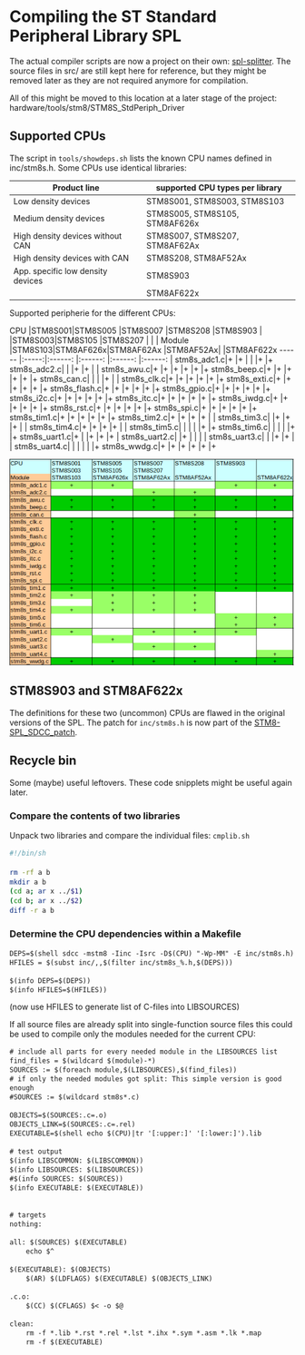 # Compiling the ST Standard Peripheral Library SPL

The actual compiler scripts are now a project on their own:
[spl-splitter](https://github.com/tenbaht/spl-splitter). The source files in
src/ are still kept here for reference, but they might be removed later as
they are not required anymore for compilation.

All of this might be moved to this location at a later stage of the project:
hardware/tools/stm8/STM8S_StdPeriph_Driver


## Supported CPUs

The script in `tools/showdeps.sh` lists the known CPU names defined in
inc/stm8s.h. Some CPUs use identical libraries:

Product line				| supported CPU types per library
----------------------------------	| ---------------------------
| Low density devices			| STM8S001, STM8S003, STM8S103
| Medium density devices		| STM8S005, STM8S105, STM8AF626x
| High density devices without CAN	| STM8S007, STM8S207, STM8AF62Ax
| High density devices with CAN		| STM8S208, STM8AF52Ax
| App. specific low density devices	| STM8S903
|					| STM8AF622x


Supported peripherie for the different CPUs:

CPU	|STM8S001|STM8S005 |STM8S007	|STM8S208  |STM8S903	|
	|STM8S003|STM8S105 |STM8S207	|	   |		|
Module	|STM8S103|STM8AF626x|STM8AF62Ax	|STM8AF52Ax|		|STM8AF622x
------	|:-----:|:------:  |:------:	|:------:  |:------:	|
stm8s_adc1.c|+	|+	   |		|	   |+		|+
stm8s_adc2.c|	|	   |+		|+	   |		|
stm8s_awu.c|+	|+	   |+		|+	   |+		|+
stm8s_beep.c|+	|+	   |+		|+	   |+		|+
stm8s_can.c|	|	   |		|+	   |		|
stm8s_clk.c|+	|+	   |+		|+	   |+		|+
stm8s_exti.c|+	|+	   |+		|+	   |+		|+
stm8s_flash.c|+	|+	   |+		|+	   |+		|+
stm8s_gpio.c|+	|+	|+		|+	   |+		|+
stm8s_i2c.c|+	|+	|+		|+	   |+		|+
stm8s_itc.c|+	|+	|+		|+	   |+		|+
stm8s_iwdg.c|+	|+	|+		|+	   |+		|+
stm8s_rst.c|+	|+	|+		|+	   |+		|+
stm8s_spi.c|+	|+	|+		|+	   |+		|+
stm8s_tim1.c|+	|+	|+		|+	   |+		|+
stm8s_tim2.c|+	|+	|+		|+	   |		|
stm8s_tim3.c|	|+	|+		|+	   |		|
stm8s_tim4.c|+	|+	|+		|+	|		|
stm8s_tim5.c|	|	|		|	|+		|+
stm8s_tim6.c|	|	|		|	|+		|+
stm8s_uart1.c|+	|	|+		|+	|+		|
stm8s_uart2.c|	|+	|		|	|		|
stm8s_uart3.c|	|	|+		|+	|		|
stm8s_uart4.c|	|	|		|	|		|+
stm8s_wwdg.c|+	|+	|+		|+	|+		|+

![Table of supported peripherie per CPU](peripherie.png)


## STM8S903 and STM8AF622x

The definitions for these two (uncommon) CPUs are flawed in the original
versions of the SPL. The patch for `inc/stm8s.h` is now part of the
[STM8-SPL_SDCC_patch](https://github.com/gicking/STM8-SPL_SDCC_patch).



## Recycle bin

Some (maybe) useful leftovers. These code snipplets might be useful again
later.



### Compare the contents of two libraries

Unpack two libraries and compare the individual files: `cmplib.sh`

```bash
#!/bin/sh

rm -rf a b
mkdir a b
(cd a; ar x ../$1)
(cd b; ar x ../$2)
diff -r a b
```

### Determine the CPU dependencies within a Makefile

```make
DEPS=$(shell sdcc -mstm8 -Iinc -Isrc -D$(CPU) "-Wp-MM" -E inc/stm8s.h)
HFILES = $(subst inc/,,$(filter inc/stm8s_%.h,$(DEPS)))

$(info DEPS=$(DEPS))
$(info HFILES=$(HFILES))
```
(now use HFILES to generate list of C-files into LIBSOURCES)

If all source files are already split into single-function source files
this could be used to compile only the modules needed for the current CPU:

```make
# include all parts for every needed module in the LIBSOURCES list
find_files = $(wildcard $(module)-*)
SOURCES := $(foreach module,$(LIBSOURCES),$(find_files))
# if only the needed modules got split: This simple version is good enough
#SOURCES := $(wildcard stm8s*.c)

OBJECTS=$(SOURCES:.c=.o)
OBJECTS_LINK=$(SOURCES:.c=.rel)
EXECUTABLE=$(shell echo $(CPU)|tr '[:upper:]' '[:lower:]').lib

# test output
$(info LIBSCOMMON: $(LIBSCOMMON))
$(info LIBSOURCES: $(LIBSOURCES))
#$(info SOURCES: $(SOURCES))
$(info EXECUTABLE: $(EXECUTABLE))


# targets
nothing:

all: $(SOURCES) $(EXECUTABLE)
	echo $^

$(EXECUTABLE): $(OBJECTS)
	$(AR) $(LDFLAGS) $(EXECUTABLE) $(OBJECTS_LINK) 

.c.o:
	$(CC) $(CFLAGS) $< -o $@

clean: 
	rm -f *.lib *.rst *.rel *.lst *.ihx *.sym *.asm *.lk *.map
	rm -f $(EXECUTABLE)
```

